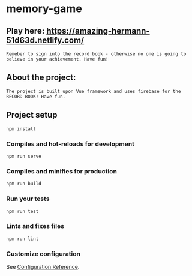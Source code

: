 # memory-game
## Play here: https://amazing-hermann-51d63d.netlify.com/
```
Remeber to sign into the record book - otherwise no one is going to believe in your achievement. Have fun!
```

## About the project:
```
The project is built upon Vue framework and uses firebase for the RECORD BOOK! Have fun.
```
## Project setup
```
npm install
```

### Compiles and hot-reloads for development
```
npm run serve
```

### Compiles and minifies for production
```
npm run build
```

### Run your tests
```
npm run test
```

### Lints and fixes files
```
npm run lint
```

### Customize configuration
See [Configuration Reference](https://cli.vuejs.org/config/).
